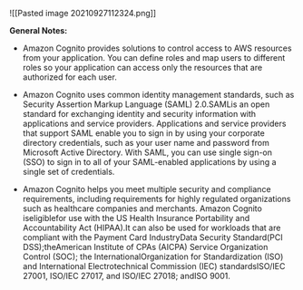 ![[Pasted image 20210927112324.png]]

**General Notes:**
* Amazon Cognito provides solutions to control access to AWS resources from your application. You can define roles and map users to different roles so your application can access only the resources that are authorized for each user.

* Amazon Cognito uses common identity management standards, such as Security Assertion Markup Language (SAML) 2.0.SAMLis an open standard for exchanging identity and security information with applications and service providers. Applications and service providers that support SAML enable you to sign in by using your corporate directory credentials, such as your user name and password from Microsoft Active Directory. With SAML, you can use single sign-on (SSO) to sign in to all of your SAML-enabled applications by using a single set of credentials.

* Amazon Cognito helps you meet multiple security and compliance requirements, including requirements for highly regulated organizations such as healthcare companies and merchants. Amazon Cognito iseligiblefor use with the US Health Insurance Portability and Accountability Act (HIPAA).It can also be used for workloads that are compliant with the Payment Card IndustryData Security Standard(PCI DSS);theAmerican Institute of CPAs (AICPA) Service Organization Control (SOC); the InternationalOrganization for Standardization (ISO) and International Electrotechnical Commission (IEC) standardsISO/IEC 27001, ISO/IEC 27017, and ISO/IEC 27018; andISO 9001.
